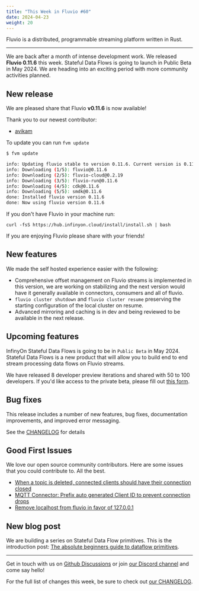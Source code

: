 ```yaml
---
title: "This Week in Fluvio #60"
date: 2024-04-23
weight: 20
---
```

Fluvio is a distributed, programmable streaming platform written in Rust.

---

We are back after a month of intense development work. We released **Fluvio 0.11.6** this week. Stateful Data Flows is going to launch in Public Beta in May 2024. We are heading into an exciting period with more community activities planned.

## New release
We are pleased share that Fluvio **v0.11.6** is now available!

Thank you to our newest contributor:
- [avikam]

To update you can run `fvm update`

```bash
$ fvm update

info: Updating fluvio stable to version 0.11.6. Current version is 0.11.5.
info: Downloading (1/5): fluvio@0.11.6
info: Downloading (2/5): fluvio-cloud@0.2.19
info: Downloading (3/5): fluvio-run@0.11.6
info: Downloading (4/5): cdk@0.11.6
info: Downloading (5/5): smdk@0.11.6
done: Installed fluvio version 0.11.6
done: Now using fluvio version 0.11.6

```

If you don't have Fluvio in your machine run:

```
curl -fsS https://hub.infinyon.cloud/install/install.sh | bash
```

If you are enjoying Fluvio please share with your friends!

## New features

We made the self hosted experience easier with the following:

- Comprehensive offset management on Fluvio streams is implemented in this version, we are working on stabilizing and the next version would have it generally available in connectors, consumers and all of fluvio.
- `fluvio cluster shutdown` and `fluvio cluster resume` preserving the starting configuration of the local cluster on resume.
- Advanced mirroring and caching is in dev and being reviewed to be available in the next release.


## Upcoming features
InfinyOn Stateful Data Flows is going to be in `Public Beta` in May 2024. Stateful Data Flows is a new product that will allow you to build end to end stream processing data flows on Fluvio streams.

We have released 8 developer preview iterations and shared with 50 to 100 developers. If you'd like access to the private beta, please fill out [this form].

## Bug fixes
This release includes a number of new features, bug fixes, documentation improvements, and improved error messaging.

See the [CHANGELOG] for details

## Good First Issues
We love our open source community contributors. Here are some issues that you could contribute to. All the best.

- [When a topic is deleted, connected clients should have their connection closed]
- [MQTT Connector: Prefix auto generated Client ID to prevent connection drops]
- [Remove localhost from fluvio in favor of 127.0.0.1]

## New blog post
We are building a series on Stateful Data Flow primitives. This is the introduction post: [The absolute beginners guide to dataflow primitives].

---

Get in touch with us on [Github Discussions] or join [our Discord channel] and come say hello!

For the full list of changes this week, be sure to check out [our CHANGELOG].

[Fluvio open source]: https://github.com/infinyon/fluvio
[our CHANGELOG]: https://github.com/infinyon/fluvio/blob/master/CHANGELOG.md
[our Discord channel]: https://discordapp.com/invite/bBG2dTz
[Github Discussions]: https://github.com/infinyon/fluvio/discussions

[avikam]: https://github.com/avikam

[this form]: https://infinyon.com/request/ss-early-access/

[CHANGELOG]: https://github.com/infinyon/fluvio/blob/v0.11.6/CHANGELOG.md

[When a topic is deleted, connected clients should have their connection closed]: https://github.com/infinyon/fluvio/issues/3836
[MQTT Connector: Prefix auto generated Client ID to prevent connection drops]: https://github.com/infinyon/fluvio/issues/3825
[Remove localhost from fluvio in favor of 127.0.0.1]: https://github.com/infinyon/fluvio/issues/3866

[The absolute beginners guide to dataflow primitives]: https://infinyon.com/blog/2024/04/dataflow-primitives-intro/
